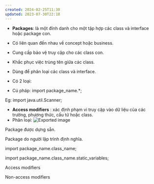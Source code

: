```yaml
---
created: 2024-02-25T11:30
updated: 2023-07-30T22:18
---
```

- **Packages**: là một đính danh cho một tập hợp các class và interface hoặc package con.
- Có liên quan đến nhau về concept hoặc business.
- Cung cấp bảo vệ truy cập cho các class con.
- Khắc phục việc trùng tên giữa các class.
- Dùng để phân loại các class và interface.
- Có 2 loại:
  
- Cú pháp: import package_name.*;

Eg: import java.util.Scanner;

  
  
- **Access modifiers** : xác định phạm vi truy cập vào dữ liệu của các trường, phương thức, cấu tử hoặc class.
- Phân loại:
![Exported image](Exported%20image%2020240225113055-0.png)

Package được dựng sẵn.

Package do người lập trình định nghĩa.

  

import package_name.class_name;

import package_name.class_name.static_variables;

  
  

Access modifiers

Non-access modifiers
